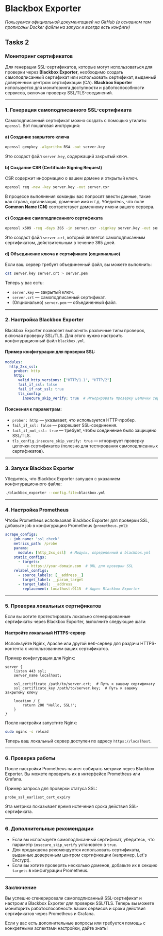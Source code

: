 # Blackbox Exporter
_Пользуемся официальной документацией на GitHub (в основном там прописаны Docker файлы на запуск и всегда есть конфиги)_

## Tasks 2

### Мониторинг сертификатов

Для генерации SSL-сертификатов, которые могут использоваться для проверки через **Blackbox Exporter**, необходимо создать самоподписанный сертификат или использовать сертификат, выданный доверенным центром сертификации (CA). **Blackbox Exporter** используется для мониторинга доступности и работоспособности сервисов, включая проверку SSL/TLS-соединений.

---

### 1. **Генерация самоподписанного SSL-сертификата**
Самоподписанный сертификат можно создать с помощью утилиты `openssl`. Вот пошаговая инструкция:

#### a) Создание закрытого ключа
```bash
openssl genpkey -algorithm RSA -out server.key
```
Это создаст файл `server.key`, содержащий закрытый ключ.

#### b) Создание CSR (Certificate Signing Request)
CSR содержит информацию о вашем домене и открытый ключ.
```bash
openssl req -new -key server.key -out server.csr
```
В процессе выполнения команды вас попросят ввести данные, такие как страна, организация, доменное имя и т.д. Убедитесь, что поле **Common Name (CN)** соответствует доменному имени вашего сервера.

#### c) Создание самоподписанного сертификата
```bash
openssl x509 -req -days 365 -in server.csr -signkey server.key -out server.crt
```
Это создаст файл `server.crt`, который является самоподписанным сертификатом, действительным в течение 365 дней.

#### d) Объединение ключа и сертификата (опционально)
Если ваш сервер требует объединенный файл, вы можете выполнить:
```bash
cat server.key server.crt > server.pem
```

Теперь у вас есть:
- `server.key` — закрытый ключ.
- `server.crt` — самоподписанный сертификат.
- (Опционально) `server.pem` — объединенный файл.

---

### 2. **Настройка Blackbox Exporter**
Blackbox Exporter позволяет выполнять различные типы проверок, включая проверку SSL/TLS. Для этого нужно настроить конфигурационный файл `blackbox.yml`.

#### Пример конфигурации для проверки SSL:
```yaml
modules:
  http_2xx_ssl:
    prober: http
    http:
      valid_http_versions: ["HTTP/1.1", "HTTP/2"]
      fail_if_ssl: false
      fail_if_not_ssl: true
      tls_config:
        insecure_skip_verify: true  # Игнорировать проверку цепочки сертификатов (например, для самоподписанных сертификатов)
```

#### Пояснения к параметрам:
- `prober: http` — указывает, что используется HTTP-пробер.
- `fail_if_ssl: false` — разрешает SSL-соединения.
- `fail_if_not_ssl: true` — требует, чтобы соединение было защищено SSL/TLS.
- `tls_config.insecure_skip_verify: true` — игнорирует проверку цепочки сертификатов (полезно для тестирования самоподписанных сертификатов).

---

### 3. **Запуск Blackbox Exporter**
Убедитесь, что Blackbox Exporter запущен с указанием конфигурационного файла:
```bash
./blackbox_exporter --config.file=blackbox.yml
```

---

### 4. **Настройка Prometheus**
Чтобы Prometheus использовал Blackbox Exporter для проверки SSL, добавьте job в конфигурацию Prometheus (`prometheus.yml`):

```yaml
scrape_configs:
  - job_name: 'ssl_check'
    metrics_path: /probe
    params:
      module: [http_2xx_ssl]  # Модуль, определенный в blackbox.yml
    static_configs:
      - targets:
          - https://your-domain.com  # URL для проверки SSL
    relabel_configs:
      - source_labels: [__address__]
        target_label: __param_target
      - target_label: __address__
        replacement: localhost:9115  # Адрес Blackbox Exporter
```

---

### 5. **Проверка локальных сертификатов**
Если вы хотите протестировать локально сгенерированные сертификаты через Blackbox Exporter, выполните следующие шаги:

#### **Настройте локальный HTTPS-сервер**
Используйте Nginx, Apache или другой веб-сервер для раздачи HTTPS-контента с использованием ваших сертификатов.

Пример конфигурации для Nginx:
```nginx
server {
    listen 443 ssl;
    server_name localhost;

    ssl_certificate /path/to/server.crt;  # Путь к вашему сертификату
    ssl_certificate_key /path/to/server.key;  # Путь к вашему закрытому ключу

    location / {
        return 200 "Hello, SSL!";
    }
}
```

После настройки запустите Nginx:
```bash
sudo nginx -s reload
```

Теперь ваш локальный сервер доступен по адресу `https://localhost`.

---

### 6. **Проверка работы**
После настройки Prometheus начнет собирать метрики через Blackbox Exporter. Вы можете проверить их в интерфейсе Prometheus или Grafana.

Пример запроса для проверки статуса SSL:
```promql
probe_ssl_earliest_cert_expiry
```
Эта метрика показывает время истечения срока действия SSL-сертификата.

---

### 6. **Дополнительные рекомендации**
- Если вы используете самоподписанный сертификат, убедитесь, что параметр `insecure_skip_verify` установлен в `true`.
- Для продакшена рекомендуется использовать сертификаты, выданные доверенным центром сертификации (например, Let's Encrypt).
- Если вы хотите проверять несколько доменов, добавьте их в секцию `targets` в конфигурации Prometheus.

---

### Заключение
Вы успешно сгенерировали самоподписанный SSL-сертификат и настроили Blackbox Exporter для проверки SSL/TLS. Теперь вы можете мониторить работоспособность ваших сервисов и сроки действия сертификатов через Prometheus и Grafana.

Если у вас есть дополнительные вопросы или требуется помощь с конкретными аспектами настройки, дайте знать!
